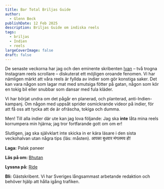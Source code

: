 ```yaml
---
title: Bar Total Briljas Guide
author:
  - Glenn Beck
publishDate: 12 Feb 2025
description: Briljas Guide om indiska reels
tags:
  - briljas
  - Indien
  - reels
largeCoverImage: false
draft: false
---
```

De senaste veckorna har jag och den eminente skribenten [Ivan](https://bartotal.se/redaktionen/ivan/) – två trogna Instagram reels scrollare – diskuterat ett möjligen oroande fenomen. Vi har nämligen märkt att våra reels är fyllda av indier som gör konstiga saker. Det kan vara någon som lagar mat med smutsiga fötter på gatan, någon som kör en tokig bil eller snubbar som dansar med fula kläder. 

Vi har börjat undra om det pågår en planerad, och planterad, anti-Indien-kampanj. Om någon med uppsåt sprider osmickrande videor på indier, för att få oss att tycka att de är ofräscha, tokiga och dumma. 

Men! Till alla indier där ute kan jag lova följande: Jag ska **inte** låta mina reels korrumpera min hjärna; jag tror fortfarande gott om om er! 

Slutligen, jag ska självklart inte skicka in er kära läsare i den sista veckohalvan utan några tips (läs: måsten). आपका बुधवार मंगलमय हो!

**Laga:** Palak paneer

**Läs på om:** [Bhutan](https://time.com/7204652/gelephu-mindfulness-city-bhutan-economy/)

**Lyssna på:** [Ride](https://open.spotify.com/track/0oxoJu918tKRk4lVweP4WS?si=978c5e8af2ee4801)

**Bli:** Gästskribent. Vi har Sveriges långsammast arbetande redaktion och behöver hjälp att hålla igång trafiken.
